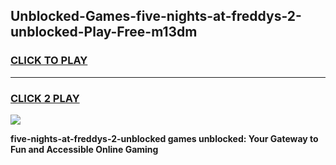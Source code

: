 
## Unblocked-Games-five-nights-at-freddys-2-unblocked-Play-Free-m13dm
<h3>
<a href="https://premium76.site?title=five-nights-at-freddys-2-unblocked&ref=23A">CLICK TO PLAY</a></h3>
<hr>

<h3>
<a href="https://premium76.site?title=five-nights-at-freddys-2-unblocked&ref=23A">CLICK 2 PLAY</a>
  
</h3>

<a href="https://premium76.site?title=five-nights-at-freddys-2-unblocked&ref=23A"><img src="https://clearcache.store/games.png"></a>


**five-nights-at-freddys-2-unblocked games unblocked: Your Gateway to Fun and Accessible Online Gaming**
